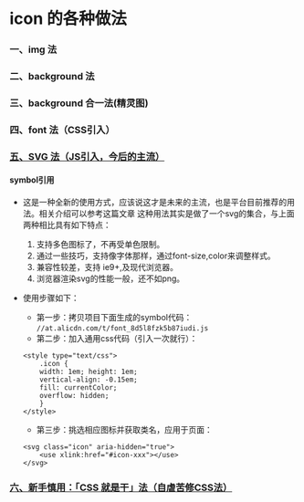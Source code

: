 # icon 的各种做法
### 一、img 法
### 二、background 法
### 三、background 合一法(精灵图)
### 四、font 法（CSS引入）
### [五、SVG 法（JS引入，今后的主流）](http://www.iconfont.cn/help/detail?spm=a313x.7781069.1998910419.d8cf4382a&helptype=code)
#### symbol引用
- 这是一种全新的使用方式，应该说这才是未来的主流，也是平台目前推荐的用法。相关介绍可以参考这篇文章 这种用法其实是做了一个svg的集合，与上面两种相比具有如下特点：
    1. 支持多色图标了，不再受单色限制。
    2. 通过一些技巧，支持像字体那样，通过font-size,color来调整样式。
    3. 兼容性较差，支持 ie9+,及现代浏览器。
    4. 浏览器渲染svg的性能一般，还不如png。

- 使用步骤如下：
    - 第一步：拷贝项目下面生成的symbol代码：
    `//at.alicdn.com/t/font_8d5l8fzk5b87iudi.js`
    - 第二步：加入通用css代码（引入一次就行）：
    ```
    <style type="text/css">
        .icon {
        width: 1em; height: 1em;
        vertical-align: -0.15em;
        fill: currentColor;
        overflow: hidden;
        }
    </style>
    ```
    - 第三步：挑选相应图标并获取类名，应用于页面：
    ```
    <svg class="icon" aria-hidden="true">
        <use xlink:href="#icon-xxx"></use>
    </svg>
    ```
### [六、新手慎用：「CSS 就是干」法（自虐苦修CSS法）](http://cssicon.space/#/icon/rain)